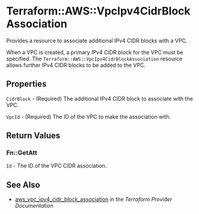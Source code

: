 # Terraform::AWS::VpcIpv4CidrBlockAssociation

Provides a resource to associate additional IPv4 CIDR blocks with a VPC.

When a VPC is created, a primary IPv4 CIDR block for the VPC must be specified.
The `Terraform::AWS::VpcIpv4CidrBlockAssociation` resource allows further IPv4 CIDR blocks to be added to the VPC.

## Properties

`CidrBlock` - (Required) The additional IPv4 CIDR block to associate with the VPC.

`VpcId` - (Required) The ID of the VPC to make the association with.


## Return Values

### Fn::GetAtt

`Id` - The ID of the VPC CIDR association.

## See Also

* [aws_vpc_ipv4_cidr_block_association](https://www.terraform.io/docs/providers/aws/r/vpc_ipv4_cidr_block_association.html) in the _Terraform Provider Documentation_